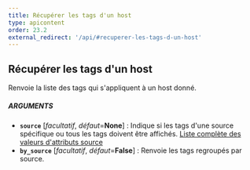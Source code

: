 ```yaml
---
title: Récupérer les tags d'un host
type: apicontent
order: 23.2
external_redirect: '/api/#recuperer-les-tags-d-un-host'
---
```

## Récupérer les tags d'un host
Renvoie la liste des tags qui s'appliquent à un host donné.

##### ARGUMENTS
* **`source`** [*facultatif*, *défaut*=**None**] :
    Indique si les tags d'une source spécifique ou tous les tags doivent être affichés.
    [Liste complète des valeurs d'attributs source][1]
* **`by_source`** [*facultatif*, *défaut*=**False**] :
   Renvoie les tags regroupés par source.

[1]: /fr/integrations/faq/list-of-api-source-attribute-value